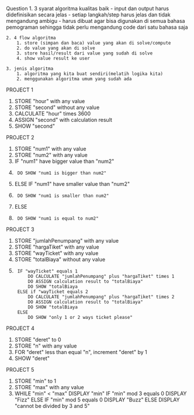 Question
    1. 3 syarat algoritma kualitas baik
        - input dan output harus didefinisikan secara jelas
        - setiap langkah/step harus jelas dan tidak mengandung ambigu
        - harus dibuat agar bisa digunakan di semua bahasa pemograman sehingga tidak perlu mengandung code dari satu bahasa saja

    2. 4 flow algoritma 
        1. store (simpan dan baca) value yang akan di solve/compute
        2. do value yang akan di solve
        3. store hasil/result dari value yang sudah di solve
        4. show value result ke user

    3. jenis algoritma
        1. algoritma yang kita buat sendiri(melatih logika kita)
        2. menggunakan algoritma umum yang sudah ada

PROJECT 1

1. STORE "hour" with any value
2. STORE "second" without any value
3. CALCULATE "hour" times 3600
4. ASSIGN "second" with calculation result
5. SHOW "second"


PROJECT 2
1. STORE "num1" with any value
2. STORE "num2" with any value
3.  IF "num1" have bigger value than "num2"
4.      DO SHOW "num1 is bigger than num2"
5.  ELSE IF "num1" have smaller value than "num2"
6.      DO SHOW "num1 is smaller than num2"
7.  ELSE 
8.      DO SHOW "num1 is equal to num2"

PROJECT 3
1. STORE "jumlahPenumpang" with any value
2. STORE "hargaTiket" with any value
3. STORE "wayTicket" with any value
4. STORE "totalBiaya" without any value
5.      IF "wayTicket" equals 1
            DO CALCULATE "jumlahPenumpang" plus "hargaTiket" times 1
            DO ASSIGN calculation result to "totalBiaya"
            DO SHOW "totalBiaya
        ELSE if "wayTicket equals 2
            DO CALCULATE "jumlahPenumpang" plus "hargaTiket" times 2
            DO ASSIGN calculation result to "totalBiaya"
            DO SHOW "totalBiaya
        ELSE
            DO SHOW "only 1 or 2 ways ticket please"

PROJECT 4
1. STORE "deret" to 0
2. STORE "n" with any value
3. FOR "deret" less than equal "n", increment "deret" by 1
4. SHOW "deret"

PROJECT 5
1. STORE "min" to 1
2. STORE "max" with any value
3.  WHILE "min" < "max"
        DISPLAY "min"
        IF "min" mod 3 equals 0
        DISPLAY "Fizz"
        ELSE IF "min" mod 5 equals 0
        DISPLAY "Buzz"
        ELSE
        DISPLAY "cannot be divided by 3 and 5"
        